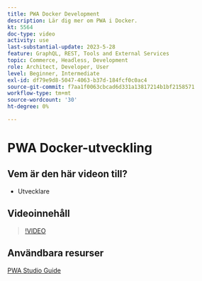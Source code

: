 ```yaml
---
title: PWA Docker Development
description: Lär dig mer om PWA i Docker.
kt: 5564
doc-type: video
activity: use
last-substantial-update: 2023-5-28
feature: GraphQL, REST, Tools and External Services
topic: Commerce, Headless, Development
role: Architect, Developer, User
level: Beginner, Intermediate
exl-id: df79e9d8-5047-4063-b37d-184fcf0c0ac4
source-git-commit: f7aa1f0063cbcad6d331a13817214b1bf2158571
workflow-type: tm+mt
source-wordcount: '30'
ht-degree: 0%

---
```


# PWA Docker-utveckling

## Vem är den här videon till?

- Utvecklare

## Videoinnehåll

>[!VIDEO](https://video.tv.adobe.com/v/35784?quality=12&learn=on)

## Användbara resurser

[PWA Studio Guide](https://developer.adobe.com/commerce/pwa-studio/)
